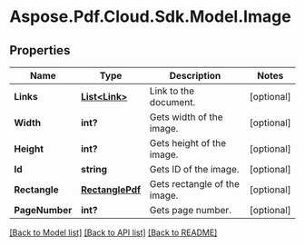 # Aspose.Pdf.Cloud.Sdk.Model.Image
## Properties

Name | Type | Description | Notes
------------ | ------------- | ------------- | -------------
**Links** | [**List&lt;Link&gt;**](Link.md) | Link to the document. | [optional] 
**Width** | **int?** | Gets width of the image. | [optional] 
**Height** | **int?** | Gets height of the image. | [optional] 
**Id** | **string** | Gets ID of the image. | [optional] 
**Rectangle** | [**RectanglePdf**](RectanglePdf.md) | Gets rectangle of the image. | [optional] 
**PageNumber** | **int?** | Gets page number. | [optional] 

[[Back to Model list]](../README.md#documentation-for-models) [[Back to API list]](../README.md#documentation-for-api-endpoints) [[Back to README]](../README.md)

